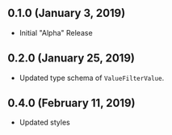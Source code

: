## 0.1.0 (January 3, 2019)

- Initial "Alpha" Release

## 0.2.0 (January 25, 2019)

- Updated type schema of `ValueFilterValue`.

## 0.4.0 (February 11, 2019)

- Updated styles
